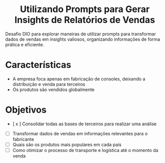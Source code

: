 <h1 style="text-align:center"> Utilizando Prompts para Gerar Insights de Relatórios de Vendas </h1>

Desafio DIO para explorar maneiras de utilizar prompts para transformar dados de vendas em insights valiosos, organizando informações de forma prática e eficiente.


# Características
- A empresa foca apenas em fabricação de consoles, deixando a distribuição e venda para terceiros
- Os produtos são vendidos globalmente



# Objetivos
- [ x ] Consolidar todas as bases de terceiros para realizar uma análise
- [ ] Transformar dados de vendas em informações relevantes para o fabricante
- [ ] Quais são os produtos mais populares em cada país
- [ ] Como otimizar o processo de transporte e logística até o momento da venda
